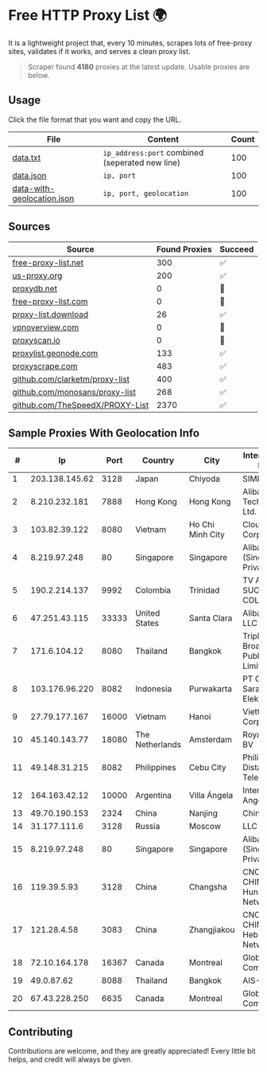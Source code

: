 
# Free HTTP Proxy List 🌍

It is a lightweight project that, every 10 minutes, scrapes lots of free-proxy sites, validates if it works, and serves a clean proxy list.


> Scraper found **4180** proxies at the latest update. Usable proxies are below.

## Usage

Click the file format that you want and copy the URL.


|File|Content|Count|
|----|-------|-----|
|[data.txt](https://raw.githubusercontent.com/themiralay/Proxy-List-World/master/data.txt)|`ip_address:port` combined (seperated new line)|100|
|[data.json](https://raw.githubusercontent.com/themiralay/Proxy-List-World/master/data.json)|`ip, port`|100|
|[data-with-geolocation.json](https://raw.githubusercontent.com/themiralay/Proxy-List-World/master/data-with-geolocation.json)|`ip, port, geolocation`|100|

## Sources

|Source|Found Proxies|Succeed|
|------|-------------|-------|
|[free-proxy-list.net](https://free-proxy-list.net)|300|✅|
|[us-proxy.org](https://www.us-proxy.org)|200|✅|
|[proxydb.net](http://proxydb.net)|0|🚫|
|[free-proxy-list.com](https://free-proxy-list.com/?page=&port=&type%5B%5D=http&type%5B%5D=https&up_time=0&search=Search)|0|🚫|
|[proxy-list.download](https://www.proxy-list.download/HTTP)|26|✅|
|[vpnoverview.com](https://vpnoverview.com/privacy/anonymous-browsing/free-proxy-servers)|0|🚫|
|[proxyscan.io](https://www.proxyscan.io)|0|🚫|
|[proxylist.geonode.com](https://proxylist.geonode.com/api/proxy-list?limit=300&page=1&sort_by=lastChecked&sort_type=desc&protocols=http,https)|133|✅|
|[proxyscrape.com](https://api.proxyscrape.com/v2/?request=displayproxies&protocol=http&timeout=10000&country=all&ssl=all&anonymity=all)|483|✅|
|[github.com/clarketm/proxy-list](https://raw.githubusercontent.com/clarketm/proxy-list/master/proxy-list-raw.txt)|400|✅|
|[github.com/monosans/proxy-list](https://raw.githubusercontent.com/monosans/proxy-list/main/proxies/http.txt)|268|✅|
|[github.com/TheSpeedX/PROXY-List](https://raw.githubusercontent.com/TheSpeedX/PROXY-List/master/http.txt)|2370|✅|


## Sample Proxies With Geolocation Info

|#|Ip|Port|Country|City|Internet Service Provider|
|-|--|----|-------|----|-------------------------|
|1|203.138.145.62|3128|Japan|Chiyoda|SIMPLEIA|
|2|8.210.232.181|7888|Hong Kong|Hong Kong|Alibaba (US) Technology Co., Ltd.|
|3|103.82.39.122|8080|Vietnam|Ho Chi Minh City|Cloudfly Corporation|
|4|8.219.97.248|80|Singapore|Singapore|Alibaba Cloud (Singapore) Private Limited|
|5|190.2.214.137|9992|Colombia|Trinidad|TV AZTECA SUCURSAL COLOMBIA|
|6|47.251.43.115|33333|United States|Santa Clara|Alibaba Cloud LLC|
|7|171.6.104.12|8080|Thailand|Bangkok|Triple T Broadband Public Company Limited|
|8|103.176.96.220|8082|Indonesia|Purwakarta|PT Global Sarana Elektronika|
|9|27.79.177.167|16000|Vietnam|Hanoi|Viettel Corporation|
|10|45.140.143.77|18080|The Netherlands|Amsterdam|RoyaleHosting BV|
|11|49.148.31.215|8082|Philippines|Cebu City|Philippine Long Distance Telephone Co.|
|12|164.163.42.12|10000|Argentina|Villa Ángela|Interret Villa Angela SRL|
|13|49.70.190.153|2324|China|Nanjing|Chinanet|
|14|31.177.111.6|3128|Russia|Moscow|LLC Smart Ape|
|15|8.219.97.248|80|Singapore|Singapore|Alibaba Cloud (Singapore) Private Limited|
|16|119.39.5.93|3128|China|Changsha|CNC Group CHINA169 Hunan Province Network|
|17|121.28.4.58|3083|China|Zhangjiakou|CNC Group CHINA169 Hebei Province Network|
|18|72.10.164.178|16367|Canada|Montreal|GloboTech Communications|
|19|49.0.87.62|8088|Thailand|Bangkok|AIS-Fibre|
|20|67.43.228.250|6635|Canada|Montreal|GloboTech Communications|



## Contributing

Contributions are welcome, and they are greatly appreciated! Every
little bit helps, and credit will always be given.

